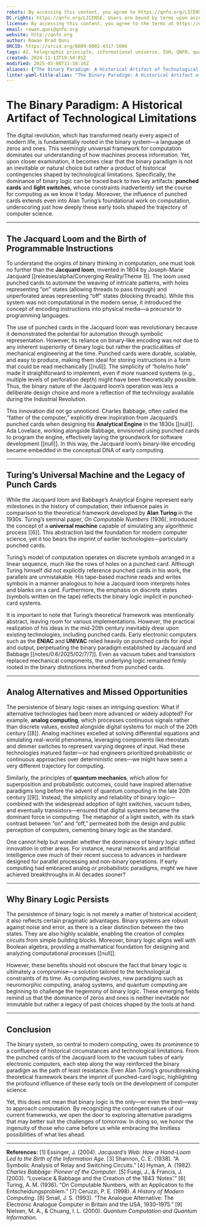 ```yaml
---
robots: By accessing this content, you agree to https://qnfo.org/LICENSE. Non-commercial use only. Attribution required.
DC.rights: https://qnfo.org/LICENSE. Users are bound by terms upon access.
license: By accessing this content, you agree to the terms at https://qnfo.org/LICENSE
email: rowan.quni@qnfo.org
website: http://qnfo.org
author: Rowan Brad Quni
ORCID: https://orcid.org/0009-0002-4317-5604
tags: AI, holographic principle, informational universe, IUH, QNFO, quantum
created: 2024-11-13T19:54:01Z
modified: 2025-03-08T11:38:16Z
aliases: ["The Binary Paradigm: A Historical Artifact of Technological Limitations"]
linter-yaml-title-alias: "The Binary Paradigm: A Historical Artifact of Technological Limitations"
---
```


# The Binary Paradigm: A Historical Artifact of Technological Limitations

The digital revolution, which has transformed nearly every aspect of modern life, is fundamentally rooted in the binary system—a language of zeros and ones. This seemingly universal framework for computation dominates our understanding of how machines process information. Yet, upon closer examination, it becomes clear that the binary paradigm is not an inevitable or natural choice but rather a product of historical contingencies shaped by technological limitations. Specifically, the dominance of binary logic can be traced back to two key artifacts: **punched cards** and **light switches**, whose constraints inadvertently set the course for computing as we know it today. Moreover, the influence of punched cards extends even into Alan Turing’s foundational work on computation, underscoring just how deeply these early tools shaped the trajectory of computer science.

---

## The Jacquard Loom and the Birth of Programmable Instructions

To understand the origins of binary thinking in computation, one must look no further than the **Jacquard loom**, invented in 1804 by Joseph-Marie Jacquard [[releases/alpha/Converging Reality/Theme 1]]. The loom used punched cards to automate the weaving of intricate patterns, with holes representing “on” states (allowing threads to pass through) and unperforated areas representing “off” states (blocking threads). While this system was not computational in the modern sense, it introduced the concept of encoding instructions into physical media—a precursor to programming languages.

The use of punched cards in the Jacquard loom was revolutionary because it demonstrated the potential for automation through symbolic representation. However, its reliance on binary-like encoding was not due to any inherent superiority of binary logic but rather the practicalities of mechanical engineering at the time. Punched cards were durable, scalable, and easy to produce, making them ideal for storing instructions in a form that could be read mechanically [[null]]. The simplicity of “hole/no hole” made it straightforward to implement, even if more nuanced systems (e.g., multiple levels of perforation depth) might have been theoretically possible. Thus, the binary nature of the Jacquard loom’s operation was less a deliberate design choice and more a reflection of the technology available during the Industrial Revolution.

This innovation did not go unnoticed. Charles Babbage, often called the “father of the computer,” explicitly drew inspiration from Jacquard’s punched cards when designing his **Analytical Engine** in the 1830s [[null]]. Ada Lovelace, working alongside Babbage, envisioned using punched cards to program the engine, effectively laying the groundwork for software development [[null]]. In this way, the Jacquard loom’s binary-like encoding became embedded in the conceptual DNA of early computing.

---

## Turing’s Universal Machine and the Legacy of Punch Cards

While the Jacquard loom and Babbage’s Analytical Engine represent early milestones in the history of computation, their influence pales in comparison to the theoretical framework developed by **Alan Turing** in the 1930s. Turing’s seminal paper, *On Computable Numbers* (1936), introduced the concept of a **universal machine** capable of simulating any algorithmic process [[6]]. This abstraction laid the foundation for modern computer science, yet it too bears the imprint of earlier technologies—particularly punched cards.

Turing’s model of computation operates on discrete symbols arranged in a linear sequence, much like the rows of holes on a punched card. Although Turing himself did not explicitly reference punched cards in his work, the parallels are unmistakable. His tape-based machine reads and writes symbols in a manner analogous to how a Jacquard loom interprets holes and blanks on a card. Furthermore, the emphasis on discrete states (symbols written on the tape) reflects the binary logic implicit in punched-card systems.

It is important to note that Turing’s theoretical framework was intentionally abstract, leaving room for various implementations. However, the practical realization of his ideas in the mid-20th century inevitably drew upon existing technologies, including punched cards. Early electronic computers such as the **ENIAC** and **UNIVAC** relied heavily on punched cards for input and output, perpetuating the binary paradigm established by Jacquard and Babbage [[notes/0.6/2025/02/7/7]]. Even as vacuum tubes and transistors replaced mechanical components, the underlying logic remained firmly rooted in the binary distinctions inherited from punched cards.

---

## Analog Alternatives and Missed Opportunities

The persistence of binary logic raises an intriguing question: What if alternative technologies had been more advanced or widely adopted? For example, **analog computing**, which processes continuous signals rather than discrete values, existed alongside digital systems for much of the 20th century [[8]]. Analog machines excelled at solving differential equations and simulating real-world phenomena, leveraging components like rheostats and dimmer switches to represent varying degrees of input. Had these technologies matured faster—or had engineers prioritized probabilistic or continuous approaches over deterministic ones—we might have seen a very different trajectory for computing.

Similarly, the principles of **quantum mechanics**, which allow for superposition and probabilistic outcomes, could have inspired alternative paradigms long before the advent of quantum computing in the late 20th century [[9]]. Instead, the simplicity and reliability of binary logic—combined with the widespread adoption of light switches, vacuum tubes, and eventually transistors—ensured that digital systems became the dominant force in computing. The metaphor of a light switch, with its stark contrast between “on” and “off,” permeated both the design and public perception of computers, cementing binary logic as the standard.

One cannot help but wonder whether the dominance of binary logic stifled innovation in other areas. For instance, neural networks and artificial intelligence owe much of their recent success to advances in hardware designed for parallel processing and non-binary operations. If early computing had embraced analog or probabilistic paradigms, might we have achieved breakthroughs in AI decades sooner?

---

## Why Binary Logic Persists

The persistence of binary logic is not merely a matter of historical accident; it also reflects certain pragmatic advantages. Binary systems are robust against noise and error, as there is a clear distinction between the two states. They are also highly scalable, enabling the creation of complex circuits from simple building blocks. Moreover, binary logic aligns well with Boolean algebra, providing a mathematical foundation for designing and analyzing computational processes [[null]].

However, these benefits should not obscure the fact that binary logic is ultimately a compromise—a solution tailored to the technological constraints of its time. As computing evolves, new paradigms such as neuromorphic computing, analog systems, and quantum computing are beginning to challenge the hegemony of binary logic. These emerging fields remind us that the dominance of zeros and ones is neither inevitable nor immutable but rather a legacy of past choices shaped by the tools at hand.

---

## Conclusion

The binary system, so central to modern computing, owes its prominence to a confluence of historical circumstances and technological limitations. From the punched cards of the Jacquard loom to the vacuum tubes of early electronic computers, each step along the way reinforced the binary paradigm as the path of least resistance. Even Alan Turing’s groundbreaking theoretical framework bears the imprint of punched-card logic, highlighting the profound influence of these early tools on the development of computer science.

Yet, this does not mean that binary logic is the only—or even the best—way to approach computation. By recognizing the contingent nature of our current frameworks, we open the door to exploring alternative paradigms that may better suit the challenges of tomorrow. In doing so, we honor the ingenuity of those who came before us while embracing the limitless possibilities of what lies ahead.

---

**References:**
[1] Essinger, J. (2004). *Jacquard’s Web: How a Hand-Loom Led to the Birth of the Information Age.*
[3] Shannon, C. E. (1938). “A Symbolic Analysis of Relay and Switching Circuits.”
[4] Hyman, A. (1982). *Charles Babbage: Pioneer of the Computer.*
[5] Fuegi, J., & Francis, J. (2003). “Lovelace & Babbage and the Creation of the 1843 ‘Notes’.”
[6] Turing, A. M. (1936). “On Computable Numbers, with an Application to the Entscheidungsproblem.”
[7] Ceruzzi, P. E. (1998). *A History of Modern Computing.*
[8] Small, J. S. (1993). “The Analogue Alternative: The Electronic Analogue Computer in Britain and the USA, 1930–1975.”
[9] Nielsen, M. A., & Chuang, I. L. (2000). *Quantum Computation and Quantum Information.*
